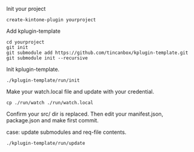 
Init your project

    create-kintone-plugin yourproject


Add kplugin-template

    cd yourproject
    git init
    git submodule add https://github.com/tincanbox/kplugin-template.git
    git submodule init --recursive


Init kplugin-template.

    ./kplugin-template/run/init


Make your watch.local file and update with your credential.

    cp ./run/watch ./run/watch.local


Confirm your src/ dir is replaced.
Then edit your manifest.json, package.json and make first commit.


case: update submodules and req-file contents.

    ./kplugin-template/run/update


